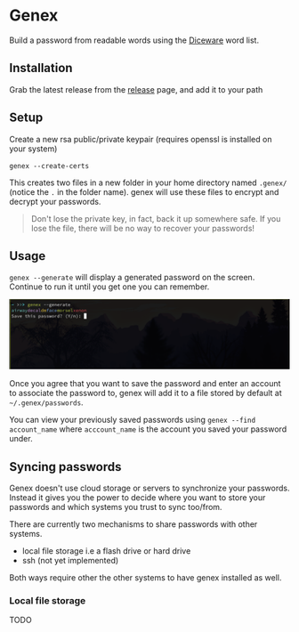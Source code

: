 # Genex

Build a password from readable words using the [Diceware](http://world.std.com/~reinhold/diceware.html) word list.

## Installation

Grab the latest release from the [release](https://github.com/silbermm/genex/releases) page, and add it to your path

## Setup

Create a new rsa public/private keypair (requires openssl is installed on your system)

```
genex --create-certs
```

This creates two  files in a new folder in your home directory named `.genex/` (notice the `.` in the folder name). genex will use these files to encrypt and decrypt your passwords.

> Don't lose the private key, in fact, back it up somewhere safe. If you lose the file, there will be no way to recover your passwords!

## Usage

`genex --generate` will display a generated password on the screen. Continue to run it until you get one you can remember.

![Image of --generate](./docs/generate.png)

Once you agree that you want to save the password and enter an account to associate the password to, genex will add it to a file stored by default at `~/.genex/passwords`.

You can view your previously saved passwords using `genex --find account_name` where `acccount_name` is the account you saved your password under.

## Syncing passwords

Genex doesn't use cloud storage or servers to synchronize your passwords. Instead it gives you the power to decide where you want to store your passwords and which systems you trust to sync too/from.

There are currently two mechanisms to share passwords with other systems.
  * local file storage i.e a flash drive or hard drive
  * ssh (not yet implemented)

Both ways require other the other systems to have genex installed as well.

### Local file storage

TODO
